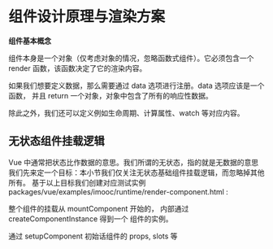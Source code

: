 # 组件设计原理与渲染方案

**组件基本概念**

组件本身是一个对象（仅考虑对象的情况，忽略函数式组件）。它必须包含一个 render 函数，该函数决定了它的渲染内容。

如果我们想要定义数据，那么需要通过 data 选项进行注册。data 选项应该是一个函数， 并且 return 一个对象，对象中包含了所有的响应性数据。

除此之外，我们还可以定义例如生命周期、计算属性、watch 等对应内容。

## 无状态组件挂载逻辑

Vue 中通常把状态比作数据的意思。我们所谓的无状态，指的就是无数据的意思
我们先来定一个目标：本小节我们仅关注无状态基础组件挂载逻辑，而忽略掉其他所有。
基于以上目标我们创建对应测试实例 packages/vue/examples/imooc/runtime/render-component.html :

整个组件的挂载从 mountComponent 开始的， 内部通过 createComponentInstance 得到一个 组件的实例。

通过 setupComponent 初始话组件的 props, slots 等
